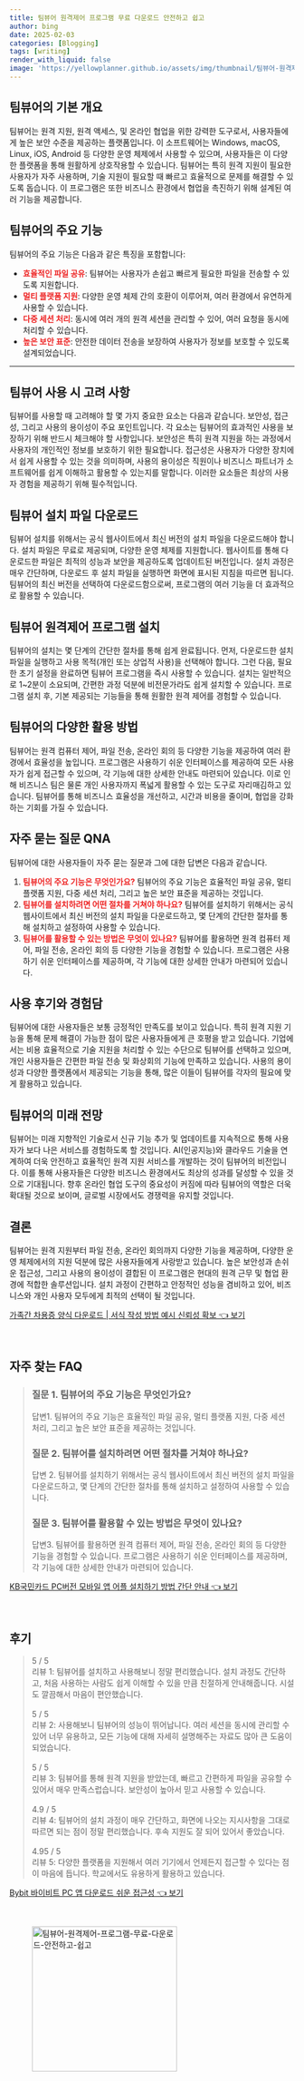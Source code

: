 ```yaml
---
title: 팀뷰어 원격제어 프로그램 무료 다운로드 안전하고 쉽고
author: bing
date: 2025-02-03
categories: [Blogging]
tags: [writing]
render_with_liquid: false
image: 'https://yellowplanner.github.io/assets/img/thumbnail/팀뷰어-원격제어-프로그램-무료-다운로드-안전하고-쉽고.webp'
---
```



<h2 id='팀뷰어_개요'>팀뷰어의 기본 개요</h2>

<p>팀뷰어는 원격 지원, 원격 액세스, 및 온라인 협업을 위한 강력한 도구로서, 사용자들에게 높은 보안 수준을 제공하는 플랫폼입니다. 이 소프트웨어는 Windows, macOS, Linux, iOS, Android 등 다양한 운영 체제에서 사용할 수 있으며, 사용자들은 이 다양한 플랫폼을 통해 원활하게 상호작용할 수 있습니다. 팀뷰어는 특히 원격 지원이 필요한 사용자가 자주 사용하며, 기술 지원이 필요할 때 빠르고 효율적으로 문제를 해결할 수 있도록 돕습니다. 이 프로그램은 또한 비즈니스 환경에서 협업을 촉진하기 위해 설계된 여러 기능을 제공합니다.</p>

<h2 id='기능_소개'>팀뷰어의 주요 기능</h2>

<p>팀뷰어의 주요 기능은 다음과 같은 특징을 포함합니다:</p>

<ul>
    <li><b><span style="color: #ee2323;">효율적인 파일 공유</span></b>: 팀뷰어는 사용자가 손쉽고 빠르게 필요한 파일을 전송할 수 있도록 지원합니다.</li>
    <li><b><span style="color: #ee2323;">멀티 플랫폼 지원</span></b>: 다양한 운영 체제 간의 호환이 이루어져, 여러 환경에서 유연하게 사용할 수 있습니다.</li>
    <li><b><span style="color: #ee2323;">다중 세션 처리</span></b>: 동시에 여러 개의 원격 세션을 관리할 수 있어, 여러 요청을 동시에 처리할 수 있습니다.</li>
    <li><b><span style="color: #ee2323;">높은 보안 표준</span></b>: 안전한 데이터 전송을 보장하여 사용자가 정보를 보호할 수 있도록 설계되었습니다.</li>
</ul>

<hr />

<h2 id='사용_고려사항'>팀뷰어 사용 시 고려 사항</h2>

<p>팀뷰어를 사용할 때 고려해야 할 몇 가지 중요한 요소는 다음과 같습니다. 보안성, 접근성, 그리고 사용의 용이성이 주요 포인트입니다. 각 요소는 팀뷰어의 효과적인 사용을 보장하기 위해 반드시 체크해야 할 사항입니다. 보안성은 특히 원격 지원을 하는 과정에서 사용자의 개인적인 정보를 보호하기 위한 필요합니다. 접근성은 사용자가 다양한 장치에서 쉽게 사용할 수 있는 것을 의미하며, 사용의 용이성은 직원이나 비즈니스 파트너가 소프트웨어를 쉽게 이해하고 활용할 수 있는지를 말합니다. 이러한 요소들은 최상의 사용자 경험을 제공하기 위해 필수적입니다.</p>

<h2 id='설치_절차'>팀뷰어 설치 파일 다운로드</h2>

<p>팀뷰어 설치를 위해서는 공식 웹사이트에서 최신 버전의 설치 파일을 다운로드해야 합니다. 설치 파일은 무료로 제공되며, 다양한 운영 체제를 지원합니다. 웹사이트를 통해 다운로드한 파일은 최적의 성능과 보안을 제공하도록 업데이트된 버전입니다. 설치 과정은 매우 간단하며, 다운로드 후 설치 파일을 실행하면 화면에 표시된 지침을 따르면 됩니다. 팀뷰어의 최신 버전을 선택하여 다운로드함으로써, 프로그램의 여러 기능을 더 효과적으로 활용할 수 있습니다.</p>

<h2 id='설치_방법'>팀뷰어 원격제어 프로그램 설치</h2>

<p>팀뷰어의 설치는 몇 단계의 간단한 절차를 통해 쉽게 완료됩니다. 먼저, 다운로드한 설치 파일을 실행하고 사용 목적(개인 또는 상업적 사용)을 선택해야 합니다. 그런 다음, 필요한 초기 설정을 완료하면 팀뷰어 프로그램을 즉시 사용할 수 있습니다. 설치는 일반적으로 1~2분이 소요되며, 간편한 과정 덕분에 비전문가라도 쉽게 설치할 수 있습니다. 프로그램 설치 후, 기본 제공되는 기능들을 통해 원활한 원격 제어를 경험할 수 있습니다.</p>

<h2 id='활용_방법'>팀뷰어의 다양한 활용 방법</h2>

<p>팀뷰어는 원격 컴퓨터 제어, 파일 전송, 온라인 회의 등 다양한 기능을 제공하여 여러 환경에서 효율성을 높입니다. 프로그램은 사용하기 쉬운 인터페이스를 제공하여 모든 사용자가 쉽게 접근할 수 있으며, 각 기능에 대한 상세한 안내도 마련되어 있습니다. 이로 인해 비즈니스 팀은 물론 개인 사용자까지 폭넓게 활용할 수 있는 도구로 자리매김하고 있습니다. 팀뷰어를 통해 비즈니스 효율성을 개선하고, 시간과 비용을 줄이며, 협업을 강화하는 기회를 가질 수 있습니다.</p>

<h2 id='자주_묻는_질문'>자주 묻는 질문 QNA</h2>

<p>팀뷰어에 대한 사용자들이 자주 묻는 질문과 그에 대한 답변은 다음과 같습니다.</p>

<ol>
    <li><b><span style="color: #ee2323;">팀뷰어의 주요 기능은 무엇인가요?</span></b> 팀뷰어의 주요 기능은 효율적인 파일 공유, 멀티 플랫폼 지원, 다중 세션 처리, 그리고 높은 보안 표준을 제공하는 것입니다.</li>
    <li><b><span style="color: #ee2323;">팀뷰어를 설치하려면 어떤 절차를 거쳐야 하나요?</span></b> 팀뷰어를 설치하기 위해서는 공식 웹사이트에서 최신 버전의 설치 파일을 다운로드하고, 몇 단계의 간단한 절차를 통해 설치하고 설정하여 사용할 수 있습니다.</li>
    <li><b><span style="color: #ee2323;">팀뷰어를 활용할 수 있는 방법은 무엇이 있나요?</span></b> 팀뷰어를 활용하면 원격 컴퓨터 제어, 파일 전송, 온라인 회의 등 다양한 기능을 경험할 수 있습니다. 프로그램은 사용하기 쉬운 인터페이스를 제공하며, 각 기능에 대한 상세한 안내가 마련되어 있습니다.</li>
</ol>

<h2 id='사용_후기'>사용 후기와 경험담</h2>

<p>팀뷰어에 대한 사용자들은 보통 긍정적인 만족도를 보이고 있습니다. 특히 원격 지원 기능을 통해 문제 해결이 가능한 점이 많은 사용자들에게 큰 호평을 받고 있습니다. 기업에서는 비용 효율적으로 기술 지원을 처리할 수 있는 수단으로 팀뷰어를 선택하고 있으며, 개인 사용자들은 간편한 파일 전송 및 화상회의 기능에 만족하고 있습니다. 사용의 용이성과 다양한 플랫폼에서 제공되는 기능을 통해, 많은 이들이 팀뷰어를 각자의 필요에 맞게 활용하고 있습니다.</p>

<h2 id='미래_전망'>팀뷰어의 미래 전망</h2>

<p>팀뷰어는 미래 지향적인 기술로서 신규 기능 추가 및 업데이트를 지속적으로 통해 사용자가 보다 나은 서비스를 경험하도록 할 것입니다. AI(인공지능)와 클라우드 기술을 연계하여 더욱 안전하고 효율적인 원격 지원 서비스를 개발하는 것이 팀뷰어의 비전입니다. 이를 통해 사용자들은 다양한 비즈니스 환경에서도 최상의 성과를 달성할 수 있을 것으로 기대됩니다. 향후 온라인 협업 도구의 중요성이 커짐에 따라 팀뷰어의 역할은 더욱 확대될 것으로 보이며, 글로벌 시장에서도 경쟁력을 유지할 것입니다.</p>

<h2 id='결론'>결론</h2>

<p>팀뷰어는 원격 지원부터 파일 전송, 온라인 회의까지 다양한 기능을 제공하며, 다양한 운영 체제에서의 지원 덕분에 많은 사용자들에게 사랑받고 있습니다. 높은 보안성과 손쉬운 접근성, 그리고 사용의 용이성이 결합된 이 프로그램은 현대의 원격 근무 및 협업 환경에 적합한 솔루션입니다. 설치 과정이 간편하고 안정적인 성능을 겸비하고 있어, 비즈니스와 개인 사용자 모두에게 최적의 선택이 될 것입니다.</p>


<p><a class="click-button" title="가족간 차용증 양식 다운로드 | 서식 작성 방법 예시 신뢰성 확보" href="https://yellowplanner.github.io/posts/%EA%B0%80%EC%A1%B1%EA%B0%84-%EC%B0%A8%EC%9A%A9%EC%A6%9D-%EC%96%91%EC%8B%9D-%EB%8B%A4%EC%9A%B4%EB%A1%9C%EB%93%9C-%EC%84%9C%EC%8B%9D-%EC%9E%91%EC%84%B1-%EB%B0%A9%EB%B2%95-%EC%98%88%EC%8B%9C-%EC%8B%A0%EB%A2%B0%EC%84%B1-%ED%99%95%EB%B3%B4/" rel="dofollow">가족간 차용증 양식 다운로드 | 서식 작성 방법 예시 신뢰성 확보 👈 보기</a></p><br>
<h2 id='자주_찾는_FAQ'>자주 찾는 FAQ</h2>
<div itemscope="" itemtype="https://schema.org/FAQPage"> 
<blockquote> 
<div itemscope="" itemprop="mainEntity" itemtype="https://schema.org/Question"> 
<h3 itemprop="name">질문 1. 팀뷰어의 주요 기능은 무엇인가요?</h3> 
<div itemscope="" itemprop="acceptedAnswer" itemtype="https://schema.org/Answer"> 
<span itemprop="text"> 
<p>답변1. 팀뷰어의 주요 기능은 효율적인 파일 공유, 멀티 플랫폼 지원, 다중 세션 처리, 그리고 높은 보안 표준을 제공하는 것입니다.</p> 
</span> 
</div> 
</div> 

<div itemscope="" itemprop="mainEntity" itemtype="https://schema.org/Question"> 
<h3 itemprop="name">질문 2. 팀뷰어를 설치하려면 어떤 절차를 거쳐야 하나요?</h3> 
<div itemscope="" itemprop="acceptedAnswer" itemtype="https://schema.org/Answer"> 
<span itemprop="text"> 
<p>답변 2. 팀뷰어를 설치하기 위해서는 공식 웹사이트에서 최신 버전의 설치 파일을 다운로드하고, 몇 단계의 간단한 절차를 통해 설치하고 설정하여 사용할 수 있습니다.</p> 
</span> 
</div> 
</div> 

<div itemscope="" itemprop="mainEntity" itemtype="https://schema.org/Question"> 
<h3 itemprop="name">질문 3. 팀뷰어를 활용할 수 있는 방법은 무엇이 있나요?</h3> 
<div itemscope="" itemprop="acceptedAnswer" itemtype="https://schema.org/Answer"> 
<span itemprop="text"> 
<p>답변3. 팀뷰어를 활용하면 원격 컴퓨터 제어, 파일 전송, 온라인 회의 등 다양한 기능을 경험할 수 있습니다. 프로그램은 사용하기 쉬운 인터페이스를 제공하며, 각 기능에 대한 상세한 안내가 마련되어 있습니다.</p> 
</span> 
</div> 
</div> 
</blockquote> 
</div>
<p><a class="click-button" title="KB국민카드 PC버전 모바일 앱 어플 설치하기 방법 간단 안내" href="https://yellowplanner.github.io/posts/KB%EA%B5%AD%EB%AF%BC%EC%B9%B4%EB%93%9C-PC%EB%B2%84%EC%A0%84-%EB%AA%A8%EB%B0%94%EC%9D%BC-%EC%95%B1-%EC%96%B4%ED%94%8C-%EC%84%A4%EC%B9%98%ED%95%98%EA%B8%B0-%EB%B0%A9%EB%B2%95-%EA%B0%84%EB%8B%A8-%EC%95%88%EB%82%B4/" rel="dofollow">KB국민카드 PC버전 모바일 앱 어플 설치하기 방법 간단 안내 👈 보기</a></p><br>
<h2 id='후기'>후기</h2>
<div itemscope itemtype="https://schema.org/Product">
  <blockquote>
  <div itemprop="review" itemscope itemtype="https://schema.org/Review">
      <div itemprop="reviewRating" itemscope itemtype="https://schema.org/Rating"> <span itemprop="ratingValue">5</span> / <span itemprop="bestRating">5</span> </div>
      <span itemprop="reviewBody">리뷰 1: 팀뷰어를 설치하고 사용해보니 정말 편리했습니다. 설치 과정도 간단하고, 처음 사용하는 사람도 쉽게 이해할 수 있을 만큼 친절하게 안내해줍니다. 시설도 깔끔해서 마음이 편안했습니다.</span>
  </div>
  <br>
  <div itemprop="review" itemscope itemtype="https://schema.org/Review">
      <div itemprop="reviewRating" itemscope itemtype="https://schema.org/Rating"> <span itemprop="ratingValue">5</span> / <span itemprop="bestRating">5</span> </div>
      <span itemprop="reviewBody">리뷰 2: 사용해보니 팀뷰어의 성능이 뛰어납니다. 여러 세션을 동시에 관리할 수 있어 너무 유용하고, 모든 기능에 대해 자세히 설명해주는 자료도 많아 큰 도움이 되었습니다.</span>
  </div>
  <br>
  <div itemprop="review" itemscope itemtype="https://schema.org/Review">
      <div itemprop="reviewRating" itemscope itemtype="https://schema.org/Rating"> <span itemprop="ratingValue">5</span> / <span itemprop="bestRating">5</span> </div>
      <span itemprop="reviewBody">리뷰 3: 팀뷰어를 통해 원격 지원을 받았는데, 빠르고 간편하게 파일을 공유할 수 있어서 매우 만족스럽습니다. 보안성이 높아서 믿고 사용할 수 있습니다.</span>
  </div>
  <br>
  <div itemprop="review" itemscope itemtype="https://schema.org/Review">
      <div itemprop="reviewRating" itemscope itemtype="https://schema.org/Rating"> <span itemprop="ratingValue">4.9</span> / <span itemprop="bestRating">5</span> </div>
      <span itemprop="reviewBody">리뷰 4: 팀뷰어의 설치 과정이 매우 간단하고, 화면에 나오는 지시사항을 그대로 따르면 되는 점이 정말 편리했습니다. 후속 지원도 잘 되어 있어서 좋았습니다.</span>
  </div>
  <br>
  <div itemprop="review" itemscope itemtype="https://schema.org/Review">
      <div itemprop="reviewRating" itemscope itemtype="https://schema.org/Rating"> <span itemprop="ratingValue">4.95</span> / <span itemprop="bestRating">5</span> </div>
      <span itemprop="reviewBody">리뷰 5: 다양한 플랫폼을 지원해서 여러 기기에서 언제든지 접근할 수 있다는 점이 마음에 듭니다. 학교에서도 유용하게 활용하고 있습니다.</span>
  </div>
  </blockquote>
</div>
<p><a class="click-button" title="Bybit 바이비트 PC 앱 다운로드 쉬운 접근성" href="https://yellowplanner.github.io/posts/Bybit-%EB%B0%94%EC%9D%B4%EB%B9%84%ED%8A%B8-PC-%EC%95%B1-%EB%8B%A4%EC%9A%B4%EB%A1%9C%EB%93%9C-%EC%89%AC%EC%9A%B4-%EC%A0%91%EA%B7%BC%EC%84%B1/" rel="dofollow">Bybit 바이비트 PC 앱 다운로드 쉬운 접근성 👈 보기</a></p><br>
<figure class="image"><img src="https://yellowplanner.github.io/assets/img/thumbnail/팀뷰어-원격제어-프로그램-무료-다운로드-안전하고-쉽고.webp" alt="팀뷰어-원격제어-프로그램-무료-다운로드-안전하고-쉽고" width="256" height="256"></figure>